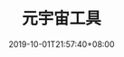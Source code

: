 ---
weight: 2
title: "元宇宙工具"
description: ""
date: 2019-10-01T21:57:40+08:00
lastmod: 2020-01-01T16:45:40+08:00
draft: false
ico: '<svg class="icon" aria-hidden="true"><use xlink:href="#icon-yuanyuzhougongju"></use></svg>'
navigation: ["Data Analysis Tool","Data","Blockchain Browser","Blockchain Browser","Metaverse Search"]
hidePage: true
---